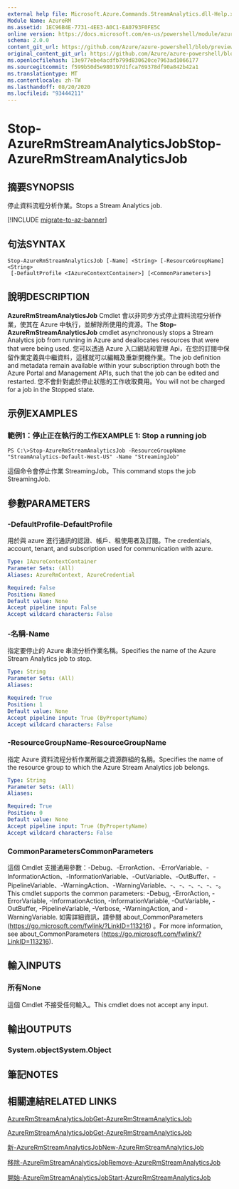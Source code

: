 ```yaml
---
external help file: Microsoft.Azure.Commands.StreamAnalytics.dll-Help.xml
Module Name: AzureRM
ms.assetid: 1EC96B4E-7731-4EE3-A0C1-EA0793F0FE5C
online version: https://docs.microsoft.com/en-us/powershell/module/azurerm.streamanalytics/stop-azurermstreamanalyticsjob
schema: 2.0.0
content_git_url: https://github.com/Azure/azure-powershell/blob/preview/src/ResourceManager/StreamAnalytics/Commands.StreamAnalytics/help/Stop-AzureRmStreamAnalyticsJob.md
original_content_git_url: https://github.com/Azure/azure-powershell/blob/preview/src/ResourceManager/StreamAnalytics/Commands.StreamAnalytics/help/Stop-AzureRmStreamAnalyticsJob.md
ms.openlocfilehash: 13e977ebe4acdfb799d830620ce7963ad1066177
ms.sourcegitcommit: f599b50d5e980197d1fca769378df90a842b42a1
ms.translationtype: MT
ms.contentlocale: zh-TW
ms.lasthandoff: 08/20/2020
ms.locfileid: "93444211"
---
```

# <span data-ttu-id="e43c0-101">Stop-AzureRmStreamAnalyticsJob</span><span class="sxs-lookup"><span data-stu-id="e43c0-101">Stop-AzureRmStreamAnalyticsJob</span></span>

## <span data-ttu-id="e43c0-102">摘要</span><span class="sxs-lookup"><span data-stu-id="e43c0-102">SYNOPSIS</span></span>
<span data-ttu-id="e43c0-103">停止資料流程分析作業。</span><span class="sxs-lookup"><span data-stu-id="e43c0-103">Stops a Stream Analytics job.</span></span>

[!INCLUDE [migrate-to-az-banner](../../includes/migrate-to-az-banner.md)]

## <span data-ttu-id="e43c0-104">句法</span><span class="sxs-lookup"><span data-stu-id="e43c0-104">SYNTAX</span></span>

```
Stop-AzureRmStreamAnalyticsJob [-Name] <String> [-ResourceGroupName] <String>
 [-DefaultProfile <IAzureContextContainer>] [<CommonParameters>]
```

## <span data-ttu-id="e43c0-105">說明</span><span class="sxs-lookup"><span data-stu-id="e43c0-105">DESCRIPTION</span></span>
<span data-ttu-id="e43c0-106">**AzureRmStreamAnalyticsJob** Cmdlet 會以非同步方式停止資料流程分析作業，使其在 Azure 中執行，並解除所使用的資源。</span><span class="sxs-lookup"><span data-stu-id="e43c0-106">The **Stop-AzureRmStreamAnalyticsJob** cmdlet asynchronously stops a Stream Analytics job from running in Azure and deallocates resources that were that were being used.</span></span>
<span data-ttu-id="e43c0-107">您可以透過 Azure 入口網站和管理 Api，在您的訂閱中保留作業定義與中繼資料，這樣就可以編輯及重新開機作業。</span><span class="sxs-lookup"><span data-stu-id="e43c0-107">The job definition and metadata remain available within your subscription through both the Azure Portal and Management APIs, such that the job can be edited and restarted.</span></span>
<span data-ttu-id="e43c0-108">您不會針對處於停止狀態的工作收取費用。</span><span class="sxs-lookup"><span data-stu-id="e43c0-108">You will not be charged for a job in the Stopped state.</span></span>

## <span data-ttu-id="e43c0-109">示例</span><span class="sxs-lookup"><span data-stu-id="e43c0-109">EXAMPLES</span></span>

### <span data-ttu-id="e43c0-110">範例1：停止正在執行的工作</span><span class="sxs-lookup"><span data-stu-id="e43c0-110">EXAMPLE 1: Stop a running job</span></span>
```
PS C:\>Stop-AzureRmStreamAnalyticsJob -ResourceGroupName "StreamAnalytics-Default-West-US" -Name "StreamingJob"
```

<span data-ttu-id="e43c0-111">這個命令會停止作業 StreamingJob。</span><span class="sxs-lookup"><span data-stu-id="e43c0-111">This command stops the job StreamingJob.</span></span>

## <span data-ttu-id="e43c0-112">參數</span><span class="sxs-lookup"><span data-stu-id="e43c0-112">PARAMETERS</span></span>

### <span data-ttu-id="e43c0-113">-DefaultProfile</span><span class="sxs-lookup"><span data-stu-id="e43c0-113">-DefaultProfile</span></span>
<span data-ttu-id="e43c0-114">用於與 azure 進行通訊的認證、帳戶、租使用者及訂閱。</span><span class="sxs-lookup"><span data-stu-id="e43c0-114">The credentials, account, tenant, and subscription used for communication with azure.</span></span>

```yaml
Type: IAzureContextContainer
Parameter Sets: (All)
Aliases: AzureRmContext, AzureCredential

Required: False
Position: Named
Default value: None
Accept pipeline input: False
Accept wildcard characters: False
```

### <span data-ttu-id="e43c0-115">-名稱</span><span class="sxs-lookup"><span data-stu-id="e43c0-115">-Name</span></span>
<span data-ttu-id="e43c0-116">指定要停止的 Azure 串流分析作業名稱。</span><span class="sxs-lookup"><span data-stu-id="e43c0-116">Specifies the name of the Azure Stream Analytics job to stop.</span></span>

```yaml
Type: String
Parameter Sets: (All)
Aliases: 

Required: True
Position: 1
Default value: None
Accept pipeline input: True (ByPropertyName)
Accept wildcard characters: False
```

### <span data-ttu-id="e43c0-117">-ResourceGroupName</span><span class="sxs-lookup"><span data-stu-id="e43c0-117">-ResourceGroupName</span></span>
<span data-ttu-id="e43c0-118">指定 Azure 資料流程分析作業所屬之資源群組的名稱。</span><span class="sxs-lookup"><span data-stu-id="e43c0-118">Specifies the name of the resource group to which the Azure Stream Analytics job belongs.</span></span>

```yaml
Type: String
Parameter Sets: (All)
Aliases: 

Required: True
Position: 0
Default value: None
Accept pipeline input: True (ByPropertyName)
Accept wildcard characters: False
```

### <span data-ttu-id="e43c0-119">CommonParameters</span><span class="sxs-lookup"><span data-stu-id="e43c0-119">CommonParameters</span></span>
<span data-ttu-id="e43c0-120">這個 Cmdlet 支援通用參數：-Debug、-ErrorAction、-ErrorVariable、-InformationAction、-InformationVariable、-OutVariable、-OutBuffer、-PipelineVariable、-WarningAction、-WarningVariable、-、-、-、-、-、-。</span><span class="sxs-lookup"><span data-stu-id="e43c0-120">This cmdlet supports the common parameters: -Debug, -ErrorAction, -ErrorVariable, -InformationAction, -InformationVariable, -OutVariable, -OutBuffer, -PipelineVariable, -Verbose, -WarningAction, and -WarningVariable.</span></span> <span data-ttu-id="e43c0-121">如需詳細資訊，請參閱 about_CommonParameters (https://go.microsoft.com/fwlink/?LinkID=113216) 。</span><span class="sxs-lookup"><span data-stu-id="e43c0-121">For more information, see about_CommonParameters (https://go.microsoft.com/fwlink/?LinkID=113216).</span></span>

## <span data-ttu-id="e43c0-122">輸入</span><span class="sxs-lookup"><span data-stu-id="e43c0-122">INPUTS</span></span>

### <span data-ttu-id="e43c0-123">所有</span><span class="sxs-lookup"><span data-stu-id="e43c0-123">None</span></span>
<span data-ttu-id="e43c0-124">這個 Cmdlet 不接受任何輸入。</span><span class="sxs-lookup"><span data-stu-id="e43c0-124">This cmdlet does not accept any input.</span></span>

## <span data-ttu-id="e43c0-125">輸出</span><span class="sxs-lookup"><span data-stu-id="e43c0-125">OUTPUTS</span></span>

### <span data-ttu-id="e43c0-126">System.object</span><span class="sxs-lookup"><span data-stu-id="e43c0-126">System.Object</span></span>

## <span data-ttu-id="e43c0-127">筆記</span><span class="sxs-lookup"><span data-stu-id="e43c0-127">NOTES</span></span>

## <span data-ttu-id="e43c0-128">相關連結</span><span class="sxs-lookup"><span data-stu-id="e43c0-128">RELATED LINKS</span></span>

[<span data-ttu-id="e43c0-129">AzureRmStreamAnalyticsJob</span><span class="sxs-lookup"><span data-stu-id="e43c0-129">Get-AzureRmStreamAnalyticsJob</span></span>](./Get-AzureRmStreamAnalyticsJob.md)

[<span data-ttu-id="e43c0-130">AzureRmStreamAnalyticsJob</span><span class="sxs-lookup"><span data-stu-id="e43c0-130">Get-AzureRmStreamAnalyticsJob</span></span>](./Get-AzureRmStreamAnalyticsJob.md)

[<span data-ttu-id="e43c0-131">新-AzureRmStreamAnalyticsJob</span><span class="sxs-lookup"><span data-stu-id="e43c0-131">New-AzureRmStreamAnalyticsJob</span></span>](./New-AzureRmStreamAnalyticsJob.md)

[<span data-ttu-id="e43c0-132">移除-AzureRmStreamAnalyticsJob</span><span class="sxs-lookup"><span data-stu-id="e43c0-132">Remove-AzureRmStreamAnalyticsJob</span></span>](./Remove-AzureRmStreamAnalyticsJob.md)

[<span data-ttu-id="e43c0-133">開始-AzureRmStreamAnalyticsJob</span><span class="sxs-lookup"><span data-stu-id="e43c0-133">Start-AzureRmStreamAnalyticsJob</span></span>](./Start-AzureRmStreamAnalyticsJob.md)


